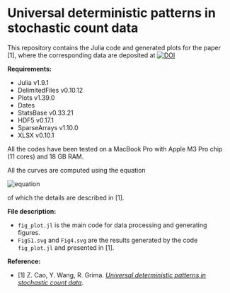 # Universal deterministic patterns in stochastic count data

This repository contains the Julia code and generated plots for the paper [1], where the corresponding data are deposited at [![DOI](https://zenodo.org/badge/DOI/10.5281/zenodo.11213863.svg)](https://doi.org/10.5281/zenodo.11213863)

**Requirements:**

- Julia v1.9.1
- DelimitedFiles v0.10.12
- Plots v1.39.0
- Dates
- StatsBase v0.33.21
- HDF5 v0.17.1
- SparseArrays v1.10.0
- XLSX v0.10.1

All the codes have been tested on a MacBook Pro with Apple M3 Pro chip (11 cores) and 18 GB RAM.

All the curves are computed using the equation

![equation](https://latex.codecogs.com/svg.image?\langle&space;n\rangle=\frac{1}{2}\left(1-\text{FF}&plus;\sqrt{\frac{8k&plus;n_c(1-\text{FF})^2}{n_c}}\right))

of which the details are described in [1].

**File description:**

- `fig_plot.jl` is the main code for data processing and generating figures.
- `FigS1.svg` and `Fig4.svg` are the results generated by the code `fig_plot.jl` and presented in [1].

**Reference:**

- [1] Z. Cao, Y. Wang, R. Grima. [*Universal deterministic patterns in stochastic count data*](https://arxiv.org/abs/2405.17530). 

